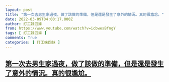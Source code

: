 ```yaml
---
layout: post
title: "第一次去男生家過夜，做了該做的準備，但是還是發生了意外的情況。真的很尷尬。"
date: 2022-03-09T04:00:17.000Z
author: 打工妹四妹
from: https://www.youtube.com/watch?v=icbwesBfngY
tags: [ 打工妹四妹 ]
comments: True
categories: [ 打工妹四妹 ]
---
```

<!--1646798417000-->
[第一次去男生家過夜，做了該做的準備，但是還是發生了意外的情況。真的很尷尬。](https://www.youtube.com/watch?v=icbwesBfngY)
------

<div>

</div>
